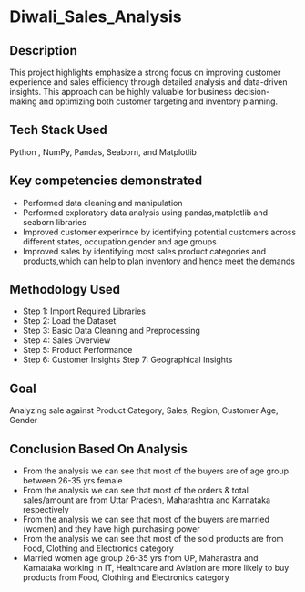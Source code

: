 # Diwali_Sales_Analysis

## Description
This project highlights emphasize a strong focus on improving customer experience and sales efficiency through detailed analysis and data-driven insights. This approach can be highly valuable for business decision-making and optimizing both customer targeting and inventory planning.

## Tech Stack Used
Python , NumPy, Pandas, Seaborn, and Matplotlib

## Key competencies demonstrated
- Performed data cleaning and manipulation
- Performed exploratory data analysis using pandas,matplotlib and seaborn libraries
- Improved customer experirnce by identifying potential customers across different states, occupation,gender and age groups
- Improved sales by identifying most sales product categories and products,which can help to plan inventory and hence meet the demands

## Methodology Used
- Step 1: Import Required Libraries
- Step 2: Load the Dataset
- Step 3: Basic Data Cleaning and Preprocessing
- Step 4: Sales Overview
- Step 5: Product Performance
- Step 6: Customer Insights
 Step 7: Geographical Insights

## Goal
Analyzing sale against Product Category, Sales, Region, Customer Age, Gender

## Conclusion Based On Analysis

- From the analysis we can see that most of the buyers are of age group between 26-35 yrs female
- From the analysis we can see that most of the orders & total sales/amount are from Uttar Pradesh, Maharashtra and Karnataka respectively
- From the analysis we can see that most of the buyers are married (women) and they have high purchasing power
- From the analysis we can see that most of the sold products are from Food, Clothing and Electronics category
- Married women age group 26-35 yrs from UP,  Maharastra and Karnataka working in IT, Healthcare and Aviation are more likely to buy products from Food, Clothing and Electronics category







